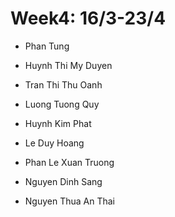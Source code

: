 # Week4: 16/3-23/4

- Phan Tung 

- Huynh Thi My Duyen

- Tran Thi Thu Oanh

- Luong Tuong Quy

- Huynh Kim Phat
  
- Le Duy Hoang

- Phan Le Xuan Truong

- Nguyen Dinh Sang
  
- Nguyen Thua An Thai

